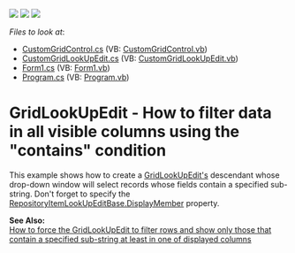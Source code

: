 <!-- default badges list -->
![](https://img.shields.io/endpoint?url=https://codecentral.devexpress.com/api/v1/VersionRange/128624651/17.2.3%2B)
[![](https://img.shields.io/badge/Open_in_DevExpress_Support_Center-FF7200?style=flat-square&logo=DevExpress&logoColor=white)](https://supportcenter.devexpress.com/ticket/details/E1985)
[![](https://img.shields.io/badge/📖_How_to_use_DevExpress_Examples-e9f6fc?style=flat-square)](https://docs.devexpress.com/GeneralInformation/403183)
<!-- default badges end -->
<!-- default file list -->
*Files to look at*:

* [CustomGridControl.cs](./CS/GridLookUpEdit_MultiAutoSearch/CustomGridControl.cs) (VB: [CustomGridControl.vb](./VB/GridLookUpEdit_MultiAutoSearch/CustomGridControl.vb))
* [CustomGridLookUpEdit.cs](./CS/GridLookUpEdit_MultiAutoSearch/CustomGridLookUpEdit.cs) (VB: [CustomGridLookUpEdit.vb](./VB/GridLookUpEdit_MultiAutoSearch/CustomGridLookUpEdit.vb))
* [Form1.cs](./CS/GridLookUpEdit_MultiAutoSearch/Form1.cs) (VB: [Form1.vb](./VB/GridLookUpEdit_MultiAutoSearch/Form1.vb))
* [Program.cs](./CS/GridLookUpEdit_MultiAutoSearch/Program.cs) (VB: [Program.vb](./VB/GridLookUpEdit_MultiAutoSearch/Program.vb))
<!-- default file list end -->
# GridLookUpEdit - How to filter data in all visible columns using the "contains" condition


<p>This example shows how to create a <a href="http://documentation.devexpress.com/#WindowsForms/clsDevExpressXtraEditorsGridLookUpEdittopic">GridLookUpEdit's</a> descendant whose drop-down window will select records whose fields contain a specified sub-string. Don't forget to specify the <a href="http://documentation.devexpress.com/#WindowsForms/DevExpressXtraEditorsRepositoryRepositoryItemLookUpEditBase_DisplayMembertopic">RepositoryItemLookUpEditBase.DisplayMember</a> property.</p><p><strong>See Also:</strong><br />
<a href="https://www.devexpress.com/Support/Center/p/K18333">How to force the GridLookUpEdit to filter rows and show only those that contain a specified sub-string at least in one of displayed columns </a></p>

<br/>


